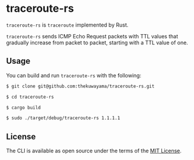 # traceroute-rs

`traceroute-rs` is `traceroute` implemented by Rust.

`traceroute-rs` sends ICMP Echo Request packets with TTL values that gradually increase from packet to packet, starting with a TTL value of one. 

## Usage

You can build and run `traceroute-rs` with the following:

```bash
$ git clone git@github.com:thekuwayama/traceroute-rs.git

$ cd traceroute-rs

$ cargo build

$ sudo ./target/debug/traceroute-rs 1.1.1.1
```

## License

The CLI is available as open source under the terms of the [MIT License](http://opensource.org/licenses/MIT).
